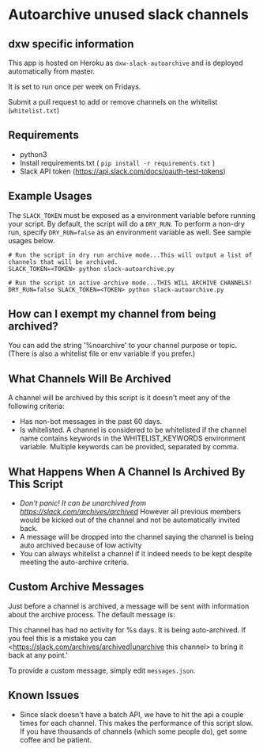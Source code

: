 # Autoarchive unused slack channels

## dxw specific information

This app is hosted on Heroku as `dxw-slack-autoarchive` and is deployed automatically from master.

It is set to run once per week on Fridays.

Submit a pull request to add or remove channels on the whitelist (`whitelist.txt`)

## Requirements

- python3
- Install requirements.txt ( `pip install -r requirements.txt` )
- Slack API token (https://api.slack.com/docs/oauth-test-tokens)

## Example Usages

The `SLACK_TOKEN` must be exposed as a environment variable before running your script. By default, the script will do a `DRY_RUN`. To perform a non-dry run, specify `DRY_RUN=false` as an environment variable as well. See sample usages below.
```
# Run the script in dry run archive mode...This will output a list of channels that will be archived.
SLACK_TOKEN=<TOKEN> python slack-autoarchive.py

# Run the script in active archive mode...THIS WILL ARCHIVE CHANNELS!
DRY_RUN=false SLACK_TOKEN=<TOKEN> python slack-autoarchive.py
```

## How can I exempt my channel from being archived?

You can add the string '%noarchive' to your channel purpose or topic. (There is also a whitelist file or env variable if you prefer.)

## What Channels Will Be Archived

A channel will be archived by this script is it doesn't meet any of the following criteria:

- Has non-bot messages in the past 60 days.
- Is whitelisted. A channel is considered to be whitelisted if the channel name contains keywords in the WHITELIST_KEYWORDS environment variable. Multiple keywords can be provided, separated by comma.

## What Happens When A Channel Is Archived By This Script

- *Don't panic! It can be unarchived from https://slack.com/archives/archived* However all previous members would be kicked out of the channel and not be automatically invited back.
- A message will be dropped into the channel saying the channel is being auto archived because of low activity
- You can always whitelist a channel if it indeed needs to be kept despite meeting the auto-archive criteria.

## Custom Archive Messages

Just before a channel is archived, a message will be sent with information about the archive process. The default message is:

  This channel has had no activity for %s days. It is being auto-archived. If you feel this is a mistake you can <https://slack.com/archives/archived|unarchive this channel> to bring it back at any point.'

To provide a custom message, simply edit `messages.json`.

## Known Issues

- Since slack doesn't have a batch API, we have to hit the api a couple times for each channel. This makes the performance of this script slow. If you have thousands of channels (which some people do), get some coffee and be patient.
